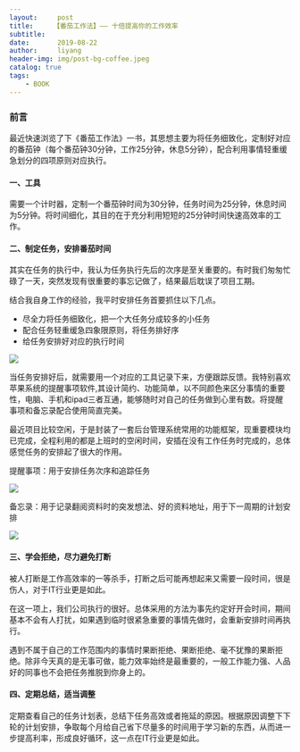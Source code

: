 ```yaml
---
layout:     post
title:     【番茄工作法】—— 十倍提高你的工作效率
subtitle:   
date:       2019-08-22
author:     liyang
header-img: img/post-bg-coffee.jpeg
catalog: true
tags:
    - BOOK
---
```


### 前言
最近快速浏览了下《番茄工作法》一书，其思想主要为将任务细致化，定制好对应的番茄钟（每个番茄钟30分钟，工作25分钟，休息5分钟），配合利用事情轻重缓急划分的四项原则对应执行。

#### 一、工具

需要一个计时器，定制一个番茄钟时间为30分钟，任务时间为25分钟，休息时间为5分钟。将时间细化，其目的在于充分利用短短的25分钟时间快速高效率的工作。

#### 二、制定任务，安排番茄时间

其实在任务的执行中，我认为任务执行先后的次序是至关重要的。有时我们匆匆忙碌了一天，突然发现有很重要的事忘记做了，结果最后耽误了项目工期。

结合我自身工作的经验，我平时安排任务首要抓住以下几点。
* 尽全力将任务细致化，把一个大任务分成较多的小任务 
* 配合任务轻重缓急四象限原则，将任务排好序 
* 给任务安排好对应的执行时间 

![](http://dev.fenzhitech.com/res/8f6cfe79362704e99aaf914d0315040e.jpeg)

当任务安排好后，就需要用一个对应的工具记录下来，方便跟踪反馈。我特别喜欢苹果系统的提醒事项软件,其设计简约、功能简单，以不同颜色来区分事情的重要性，电脑、手机和ipad三者互通，能够随时对自己的任务做到心里有数。将提醒事项和备忘录配合使用简直完美。

最近项目比较空闲，于是封装了一套后台管理系统常用的功能框架，现重要模块均已完成，全程利用的都是上班时的空闲时间，安插在没有工作任务时完成的，总体感觉任务的安排起了很大的作用。

提醒事项：用于安排任务次序和追踪任务

![](http://dev.fenzhitech.com/res/4249796aa1809f51924bbd4f88120694.png)

备忘录：用于记录翻阅资料时的突发想法、好的资料地址，用于下一周期的计划安排

![](http://dev.fenzhitech.com/res/2dbdd6e2d7bfb4929bb2a6b0b63bf29f.png)


#### 三、学会拒绝，尽力避免打断

被人打断是工作高效率的一等杀手，打断之后可能再想起来又需要一段时间，很是伤人，对于IT行业更是如此。

在这一项上，我们公司执行的很好。总体采用的方法为事先约定好开会时间，期间基本不会有人打扰，如果遇到临时很紧急重要的事情先做时，会重新安排时间再执行。

遇到不属于自己的工作范围内的事情时果断拒绝、果断拒绝、毫不犹豫的果断拒绝。除非今天真的是无事可做，能力效率始终是最重要的，一般工作能力强、人品好的同事也不会把任务推脱到你身上的。

#### 四、定期总结，适当调整

定期查看自己的任务计划表，总结下任务高效或者拖延的原因。根据原因调整下下轮的计划安排，争取每个月给自己省下尽量多的时间用于学习新的东西，从而进一步提高利率，形成良好循环，这一点在IT行业更是如此。
